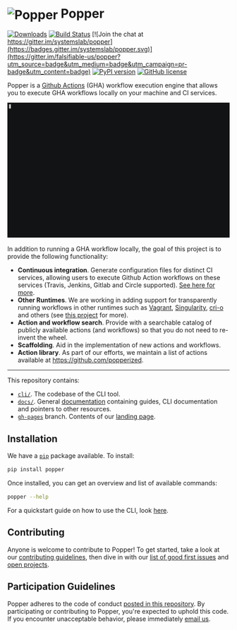 # <img src="https://raw.githubusercontent.com/systemslab/popper/57f7a89bed6ff3e4d62ea2a5683ae28e3251931e/docs/figures/popper_logo_just_jug.png" width="64" valign="middle" alt="Popper"/> Popper

[![Downloads](https://pepy.tech/badge/popper)](https://pepy.tech/project/popper)
[![Build Status](https://travis-ci.org/systemslab/popper.svg?branch=master)](https://travis-ci.org/systemslab/popper)
[![Join the chat at https://gitter.im/systemslab/popper](https://badges.gitter.im/systemslab/popper.svg)](https://gitter.im/falsifiable-us/popper?utm_source=badge&utm_medium=badge&utm_campaign=pr-badge&utm_content=badge)
[![PyPI version](https://badge.fury.io/py/popper.svg)](https://badge.fury.io/py/popper)
[![GitHub license](https://img.shields.io/github/license/systemslab/popper.svg)](https://github.com/systemslab/popper/blob/master/LICENSE)

Popper is a [Github Actions](https://github.com/features/actions) 
(GHA) workflow execution engine that allows you to execute GHA 
workflows locally on your machine and CI services.

<p align="center">
  <img src="docs/figures/demo.gif" width="800">
</p>

In addition to running a GHA workflow locally, the goal of this 
project is to provide the following functionality:

  * **Continuous integration**. Generate configuration files for 
    distinct CI services, allowing users to execute Github Action 
    workflows on these services (Travis, Jenkins, Gitlab and Circle 
    supported). [See here for 
    more](https://medium.com/getpopper/waiting-for-your-github-actions-invite-wait-no-longer-cf310b8c630c).
  * **Other Runtimes**. We are working in adding support for 
    transparently running workflows in other runtimes such as 
    [Vagrant](https://www.vagrantup.com/), 
    [Singularity](https://sylabs.io/), [cri-o](https://cri-o.io) and 
    others (see [this 
    project](https://github.com/systemslab/popper/projects/12) for 
    more).
  * **Action and workflow search**. Provide with a searchable catalog 
    of publicly available actions (and workflows) so that you do not 
    need to re-invent the wheel.
  * **Scaffolding**. Aid in the implementation of new actions and 
    workflows.
  * **Action library**. As part of our efforts, we maintain a list of 
    actions available at <https://github.com/popperized>.

-----

This repository contains:

  * [`cli/`](cli/). The codebase of the CLI tool.
  * [`docs/`](docs/). General 
    [documentation](https://popper.readthedocs.io/en/latest/) 
    containing guides, CLI documentation and pointers to other 
    resources.
  * [`gh-pages`](https://github.com/systemslab/popper/tree/gh-pages) 
    branch. Contents of our [landing page](http://falsifiable.us).

## Installation

We have a [`pip`](https://pypi.python.org/pypi) package available. To
install:

```bash
pip install popper
```

Once installed, you can get an overview and list of available 
commands:

```bash
popper --help
```

For a quickstart guide on how to use the CLI, look 
[here](https://popper.readthedocs.io/en/latest/sections/getting_started.html).

## Contributing

Anyone is welcome to contribute to Popper! To get started, take a look 
at our [contributing guidelines](CONTRIBUTING.md), then dive in with 
our [list of good first 
issues](https://github.com/systemslab/popper/issues?utf8=%E2%9C%93&q=is%3Aissue+label%3A%22good+first+issue%22+is%3Aopen) 
and [open projects](https://github.com/systemslab/popper/projects).

## Participation Guidelines

Popper adheres to the code of conduct [posted in this 
repository](CODE_OF_CONDUCT.md). By participating or contributing to 
Popper, you're expected to uphold this code. If you encounter 
unacceptable behavior, please immediately [email 
us](mailto:ivo@cs.ucsc.edu).
